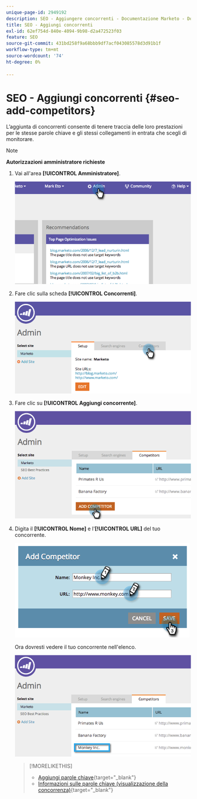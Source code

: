 ```yaml
---
unique-page-id: 2949192
description: SEO - Aggiungere concorrenti - Documentazione Marketo - Documentazione del prodotto
title: SEO - Aggiungi concorrenti
exl-id: 62ef754d-840e-4094-9b98-d2a472523f03
feature: SEO
source-git-commit: 431bd258f9a68bbb9df7acf043085578d3d91b1f
workflow-type: tm+mt
source-wordcount: '74'
ht-degree: 0%

---
```


# SEO - Aggiungi concorrenti {#seo-add-competitors}

L’aggiunta di concorrenti consente di tenere traccia delle loro prestazioni per le stesse parole chiave e gli stessi collegamenti in entrata che scegli di monitorare.

>[!NOTE]
>
>**Autorizzazioni amministratore richieste**

1. Vai all&#39;area **[!UICONTROL Amministratore]**.

   ![](assets/image2014-9-17-21-3a12-3a15.png)

1. Fare clic sulla scheda **[!UICONTROL Concorrenti]**.

   ![](assets/image2014-9-17-21-3a12-3a31.png)

1. Fare clic su **[!UICONTROL Aggiungi concorrente]**.

   ![](assets/image2014-9-17-21-3a12-3a38.png)

1. Digita il **[!UICONTROL Nome]** e l&#39;**[!UICONTROL URL]** del tuo concorrente.

   ![](assets/image2014-9-17-21-3a13-3a5.png)

   Ora dovresti vedere il tuo concorrente nell&#39;elenco.

   ![](assets/image2014-9-17-21-3a13-3a14.png)

   >[!MORELIKETHIS]
   >
   >* [Aggiungi parole chiave](/help/marketo/product-docs/additional-apps/seo/keywords/seo-add-keywords.md){target="_blank"}
   >* [Informazioni sulle parole chiave (visualizzazione della concorrenza)](/help/marketo/product-docs/additional-apps/seo/keywords/seo-understanding-keywords.md){target="_blank"}
